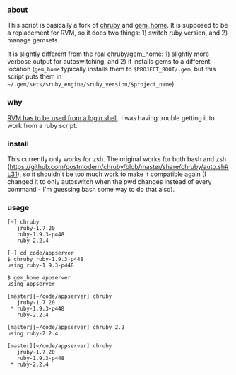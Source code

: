 ### about

This script is basically a fork of [chruby](https://github.com/postmodern/chruby) and
[gem_home](https://github.com/postmodern/gem_home).  It is supposed to be a replacement for RVM, so
it does two things: 1) switch ruby version, and 2) manage gemsets.

It is slightly different from the real chruby/gem_home: 1) slightly more verbose output for
autoswitching, and 2) it installs gems to a different location (`gem_home` typically installs them
to `$PROJECT_ROOT/.gem`, but this script puts them in
`~/.gem/sets/$ruby_engine/$ruby_version/$project_name`).

### why

[RVM has to be used from a login shell](http://stackoverflow.com/questions/9336596/rvm-installation-not-working-rvm-is-not-a-function).
I was having trouble getting it to work from a ruby script.

### install

This currently only works for zsh.  The original works for both bash and zsh
(https://github.com/postmodern/chruby/blob/master/share/chruby/auto.sh#L31), so it shouldn't be too
much work to make it compatible again (I changed it to only autoswitch when the pwd changes instead
of every command - I'm guessing bash some way to do that also).

### usage

    [~] chruby
       jruby-1.7.20
       ruby-1.9.3-p448
       ruby-2.2.4

    [~] cd code/appserver
    $ chruby ruby-1.9.3-p448
    using ruby-1.9.3-p448
    
    $ gem_home appserver
    using appserver
    
    [master][~/code/appserver] chruby
       jruby-1.7.20
     * ruby-1.9.3-p448
       ruby-2.2.4

    [master][~/code/appserver] chruby 2.2
    using ruby-2.2.4
    
    [master][~/code/appserver] chruby
       jruby-1.7.20
       ruby-1.9.3-p448
     * ruby-2.2.4

